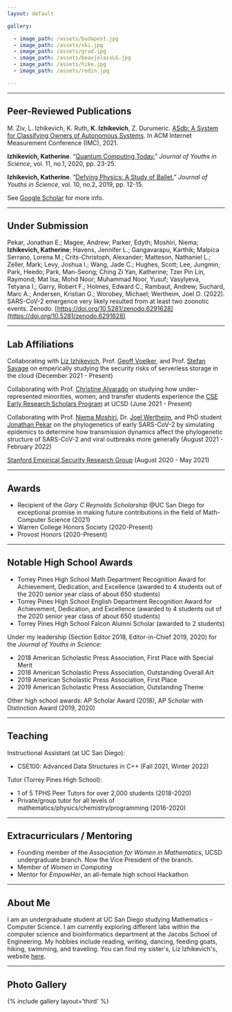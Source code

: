 ```yaml
---
layout: default

gallery:

  - image_path: /assets/budapest.jpg
  - image_path: /assets/ski.jpg
  - image_path: /assets/grad.jpg
  - image_path: /assets/beaujolaisLG.jpg
  - image_path: /assets/hike.jpg
  - image_path: /assets/rodin.jpg

---
```


* * *
## Peer-Reviewed Publications

M. Ziv, L. Izhikevich, K. Ruth, **K. Izhikevich**, Z. Durumeric. [ASdb: A System for Classifying Owners of Autonomous Systems](/assets/papers/finalASdb.pdf). In ACM Internet Measurement Conference (IMC), 2021. 

**Izhikevich, Katherine**. “[Quantum Computing Today.](https://issuu.com/journys7/docs/final_journys_11.1)” *Journal of Youths in Science*, vol. 11, no.1, 2020, pp. 23-25.

**Izhikevich, Katherine**. “[Defying Physics: A Study of Ballet.](https://issuu.com/journys7/docs/10.2)” *Journal of Youths in Science*, vol. 10, no.2, 2019, pp. 12-15.

See [Google Scholar](https://scholar.google.com/citations?hl=en&user=SpNMl4kAAAAJ) for more info.
* * * 
## Under Submission

Pekar, Jonathan E.; Magee, Andrew; Parker, Edyth; Moshiri, Niema; **Izhikevich, Katherine**; Havens, Jennifer L.; Gangavarapu, Karthik; Malpica Serrano, Lorena M.; Crits-Christoph, Alexander; Matteson, Nathaniel L.; Zeller, Mark; Levy, Joshua I.; Wang, Jade C.; Hughes, Scott; Lee, Jungmin; Park, Heedo; Park, Man-Seong; Ching Zi Yan, Katherine; Tzer Pin Lin, Raymond; Mat Isa, Mohd Noor; Muhammad Noor, Yusuf; Vasylyeva, Tetyana I.; Garry, Robert F.; Holmes, Edward C.; Rambaut, Andrew; Suchard, Marc A.; Andersen, Kristian G.; Worobey, Michael; Wertheim, Joel O. (2022). SARS-CoV-2 emergence very likely resulted from at least two zoonotic events. Zenodo. [https://doi.org/10.5281/zenodo.6291628](https://doi.org/10.5281/zenodo.6291628)

* * *
## Lab Affiliations

Collaborating with [Liz Izhikevich](https://lizizhikevich.github.io/), Prof. [Geoff Voelker](https://cseweb.ucsd.edu/~voelker/), and Prof. [Stefan Savage](https://cseweb.ucsd.edu/~savage/) on emperically studying the security risks of serverless storage in the cloud (December 2021 - Present)

Collaborating with Prof. [Christine Alvarado](https://sites.google.com/a/eng.ucsd.edu/alvarado/) on studying how under-represented minorities, women, and transfer students experience the [CSE Early Research Scholars Program](https://ersp.eng.ucsd.edu/) at UCSD (June 2021 - Present)

Collaborating with Prof. [Niema Moshiri](https://niema.net), Dr. [Joel Wertheim](https://profiles.ucsd.edu/joel.wertheim), and PhD student [Jonathan Pekar](https://dbmi.ucsd.edu/people/students.html#Jonathan-Pekar) on the phylogenetics of early SARS-CoV-2 by simulating epidemics to determine how transmission dynamics affect the phylogenetic structure of SARS-CoV-2 and viral outbreaks more generally (August 2021 - February 2022)

[Stanford Empirical Security Research Group](https://esrg.stanford.edu) 
(August 2020 - May 2021)


* * *
## Awards

*	Recipient of the *Gary C Reynolds Scholarship* @UC San Diego for exceptional promise in making future contributions in the field of Math-Computer Science (2021)
*	Warren College Honors Society (2020-Present)
*	Provost Honors (2020-Present)

* * *

## Notable High School Awards

* Torrey Pines High School Math Department Recognition Award for Achievement, Dedication, and Excellence (awarded to 4 students out of the 2020 senior year class of about 650 students)
* Torrey Pines High School English Department Recognition Award for Achievement, Dedication, and Excellence (awarded to 4 students out of the 2020 senior year class of about 650 students)
* Torrey Pines High School Falcon Alumni Scholar (awarded to 2 students)

Under my leadership (Section Editor 2018, Editor-in-Chief 2019, 2020) for the *Journal of Youths in Science*: 

* 2018 American Scholastic Press Association, First Place with Special Merit
* 2018 American Scholastic Press Association, Outstanding Overall Art
*	2019 American Scholastic Press Association, First Place
*	2019 American Scholastic Press Association, Outstanding Theme

Other high school awards: AP Scholar Award (2018), AP Scholar with Distinction Award (2019, 2020)

* * *
## Teaching

Instructional Assistant (at UC San Diego):

* CSE100: Advanced Data Structures in C++ (Fall 2021, Winter 2022)

Tutor (Torrey Pines High School):

* 1 of 5 TPHS Peer Tutors for over 2,000 students (2018-2020)
* Private/group tutor for all levels of mathematics/physics/chemistry/programming (2016-2020)


* * *
## Extracurriculars / Mentoring

* Founding member of the *Association for Women in Mathematics*, UCSD undergraduate branch. Now the Vice President of the branch.
*	Member of *Women in Computing*
* Mentor for *EmpowHer*, an all-female high school Hackathon

* * *
## About Me

I am an undergraduate student at UC San Diego studying Mathematics - Computer Science. I am currently exploring different labs within the computer science and bioinformatics department at the Jacobs School of Engineering. My hobbies include reading, writing, dancing, feeding goats, hiking, swimming, and traveling. You can find my sister's, Liz Izhikevich's, website [here](https://lizizhikevich.github.io/).

* * *
## Photo Gallery
{% include gallery layout='third' %}
